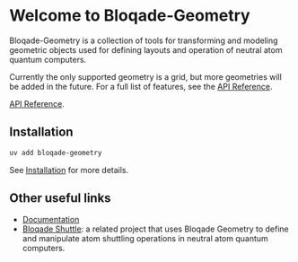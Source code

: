 # Welcome to Bloqade-Geometry

Bloqade-Geometry is a collection of tools for transforming and modeling geometric
objects used for defining layouts and operation of neutral atom quantum computers.

Currently the only supported geometry is a grid, but more geometries will be added in
the future. For a full list of features, see the [API Reference](https://queracomputing.github.io/bloqade-geometry/dev/reference/bloqade/geometry/prelude/).

[API Reference](reference/bloqade/geometry/prelude/).

## Installation

```bash
uv add bloqade-geometry
```

See [Installation](install.md) for more details.

## Other useful links

- [Documentation](https://queracomputing.github.io/bloqade-geometry/dev/)
- [Bloqade Shuttle](https://queracomputing.github.io/bloqade-shuttle/dev/): a related
project that uses Bloqade Geometry to define and manipulate atom shuttling operations
in neutral atom quantum computers.
